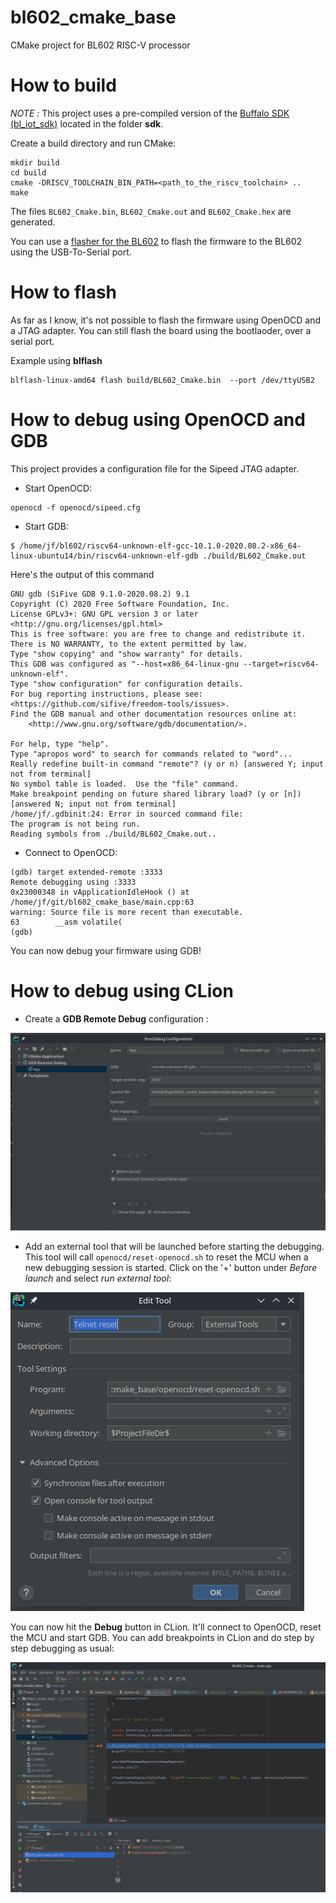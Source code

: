 # bl602_cmake_base
CMake project for BL602 RISC-V processor

# How to build
*NOTE :* This project uses a pre-compiled version of the [Buffalo SDK (bl_iot_sdk)](https://github.com/bouffalolab/bl_iot_sdk) located in the folder **sdk**.

Create a build directory and run CMake:

```
mkdir build
cd build
cmake -DRISCV_TOOLCHAIN_BIN_PATH=<path_to_the_riscv_toolchain> ..
make
```

The files `BL602_Cmake.bin`, `BL602_Cmake.out` and `BL602_Cmake.hex` are generated.

You can use a [flasher for the BL602](https://github.com/mkroman/awesome-bouffalo#rom-tools) to flash the firmware to the BL602 using the USB-To-Serial port. 

# How to flash
As far as I know, it's not possible to flash the firmware using OpenOCD and a JTAG adapter. You can still flash the board using the bootlaoder, over a serial port.

Example using **blflash**
```
blflash-linux-amd64 flash build/BL602_Cmake.bin  --port /dev/ttyUSB2
```

# How to debug using OpenOCD and GDB
This project provides a configuration file for the Sipeed JTAG adapter.

 * Start OpenOCD:
```
openocd -f openocd/sipeed.cfg
```

 * Start GDB:

```
$ /home/jf/bl602/riscv64-unknown-elf-gcc-10.1.0-2020.08.2-x86_64-linux-ubuntu14/bin/riscv64-unknown-elf-gdb ./build/BL602_Cmake.out
```

Here's the output of this command
```
GNU gdb (SiFive GDB 9.1.0-2020.08.2) 9.1
Copyright (C) 2020 Free Software Foundation, Inc.
License GPLv3+: GNU GPL version 3 or later <http://gnu.org/licenses/gpl.html>
This is free software: you are free to change and redistribute it.
There is NO WARRANTY, to the extent permitted by law.
Type "show copying" and "show warranty" for details.
This GDB was configured as "--host=x86_64-linux-gnu --target=riscv64-unknown-elf".
Type "show configuration" for configuration details.
For bug reporting instructions, please see:
<https://github.com/sifive/freedom-tools/issues>.
Find the GDB manual and other documentation resources online at:
    <http://www.gnu.org/software/gdb/documentation/>.

For help, type "help".
Type "apropos word" to search for commands related to "word"...
Really redefine built-in command "remote"? (y or n) [answered Y; input not from terminal]
No symbol table is loaded.  Use the "file" command.
Make breakpoint pending on future shared library load? (y or [n]) [answered N; input not from terminal]
/home/jf/.gdbinit:24: Error in sourced command file:
The program is not being run.
Reading symbols from ./build/BL602_Cmake.out..
```

 * Connect to OpenOCD:
```
(gdb) target extended-remote :3333
Remote debugging using :3333
0x23000348 in vApplicationIdleHook () at /home/jf/git/bl602_cmake_base/main.cpp:63
warning: Source file is more recent than executable.
63        __asm volatile(
(gdb) 
```

You can now debug your firmware using GDB!

# How to debug using CLion

 * Create a **GDB Remote Debug** configuration : 

![GDB remote configuration](doc/pictures/clion_gdb_remote_configuration1.png)

 * Add an external tool that will be launched before starting the debugging. This tool will call `openocd/reset-openocd.sh` to reset the MCU when a new debugging session is started. Click on the '+' button under *Before launch* and select *run external tool*:

![GDB remote configuration](doc/pictures/clion_gdb_remote_configuration2.png)

You can now hit the **Debug** button in CLion. It'll connect to OpenOCD, reset the MCU and start GDB. You can add breakpoints in CLion and do step by step debugging as usual:

![GDB remote configuration](doc/pictures/clion_gdb_remote_configuration3.png)


